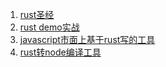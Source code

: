 1. [rust圣经](https://course.rs/first-try/installation.html)
2. [rust demo实战](https://github.com/practical-tutorials/project-based-learning#rust)
3. [javascript市面上基于rust写的工具](https://github.com/i5ting/learn-rust-for-fe)
4. [rust转node编译工具](https://github.com/napi-rs)